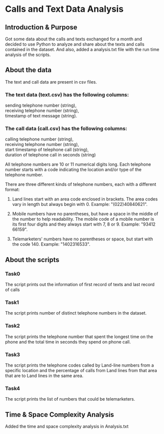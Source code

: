 # Calls and Text Data Analysis


## Introduction & Purpose

Got some data about the calls and texts exchanged for a month and decided to use Python to analyze and share about the texts and calls contained in the dataset. And also, added a analysis.txt file with the run time analysis of the scripts.


## About the data

The text and call data are present in csv files.

### The text data (text.csv) has the following columns:    

sending telephone number (string),    
receiving telephone number (string),    
timestamp of text message (string).

### The call data (call.csv) has the following columns:    

calling telephone number (string),    
receiving telephone number (string),    
start timestamp of telephone call (string),    
duration of telephone call in seconds (string)

All telephone numbers are 10 or 11 numerical digits long. Each telephone number starts with a code indicating the location and/or type of the telephone number.   

There are three different kinds of telephone numbers, each with a different format:   

1. Land lines start with an area code enclosed in brackets. The area codes vary in length but always begin with 0. Example: "(022)40840621".    

2. Mobile numbers have no parentheses, but have a space in the middle of the number to help readability. The mobile code of a mobile number is its first four digits and they always start with 7, 8 or 9. Example: "93412 66159".    

3. Telemarketers' numbers have no parentheses or space, but start with the code 140. Example: "1402316533".    


## About the scripts

### Task0

The script prints out the information of first record of texts and last record of calls

### Task1

The script prints number of distinct telephone numbers in the dataset.

### Task2

The script prints the telephone number that spent the longest time on the phone and the total time in seconds they spend on phone call.

### Task3

The script prints the telephone codes called by Land-line numbers from a specific location and the percentage of calls from Land lines from that area that are to Land lines in the same area. 

### Task4

The script prints the list of numbers that could be telemarketers.


## Time & Space Complexity Analysis

Added the time and space complexity analysis in Analysis.txt
